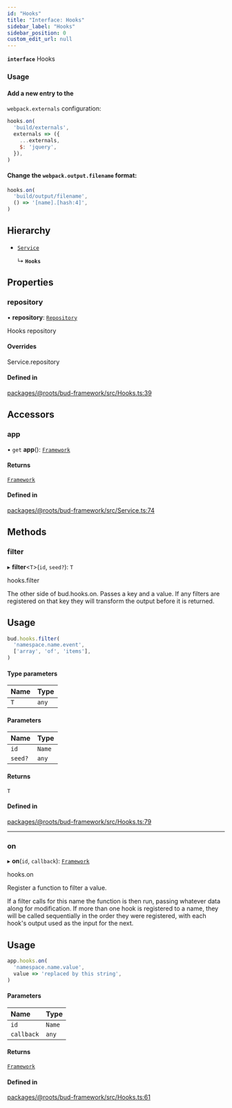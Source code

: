```yaml
---
id: "Hooks"
title: "Interface: Hooks"
sidebar_label: "Hooks"
sidebar_position: 0
custom_edit_url: null
---
```


**`interface`** Hooks

### Usage

####  Add a new entry to the
`webpack.externals` configuration:

```js
hooks.on(
  'build/externals',
  externals => ({
    ...externals,
    $: 'jquery',
  }),
)
```

#### Change the `webpack.output.filename` format:

```js
hooks.on(
  'build/output/filename',
  () => '[name].[hash:4]',
)
```

## Hierarchy

- [`Service`](../classes/Service.md)

  ↳ **`Hooks`**

## Properties

### repository

• **repository**: [`Repository`](../modules/Hooks.md#repository)

Hooks repository

#### Overrides

Service.repository

#### Defined in

[packages/@roots/bud-framework/src/Hooks.ts:39](https://github.com/roots/bud/blob/f85a5e1be/packages/@roots/bud-framework/src/Hooks.ts#L39)

## Accessors

### app

• `get` **app**(): [`Framework`](../classes/Framework.md)

#### Returns

[`Framework`](../classes/Framework.md)

#### Defined in

[packages/@roots/bud-framework/src/Service.ts:74](https://github.com/roots/bud/blob/f85a5e1be/packages/@roots/bud-framework/src/Service.ts#L74)

## Methods

### filter

▸ **filter**<`T`\>(`id`, `seed?`): `T`

hooks.filter

The other side of bud.hooks.on. Passes a key and a value. If
any filters are registered on that key they will transform
the output before it is returned.

## Usage

```js
bud.hooks.filter(
  'namespace.name.event',
  ['array', 'of', 'items'],
)
```

#### Type parameters

| Name | Type |
| :------ | :------ |
| `T` | `any` |

#### Parameters

| Name | Type |
| :------ | :------ |
| `id` | `Name` |
| `seed?` | `any` |

#### Returns

`T`

#### Defined in

[packages/@roots/bud-framework/src/Hooks.ts:79](https://github.com/roots/bud/blob/f85a5e1be/packages/@roots/bud-framework/src/Hooks.ts#L79)

___

### on

▸ **on**(`id`, `callback`): [`Framework`](../classes/Framework.md)

hooks.on

Register a function to filter a value.

If a filter calls for this name the function is then run,
passing whatever data along for modification. If more than one
hook is registered to a name, they will be called sequentially
in the order they were registered, with each hook's output used
as the input for the next.

## Usage

```js
app.hooks.on(
  'namespace.name.value',
  value => 'replaced by this string',
)
```

#### Parameters

| Name | Type |
| :------ | :------ |
| `id` | `Name` |
| `callback` | `any` |

#### Returns

[`Framework`](../classes/Framework.md)

#### Defined in

[packages/@roots/bud-framework/src/Hooks.ts:61](https://github.com/roots/bud/blob/f85a5e1be/packages/@roots/bud-framework/src/Hooks.ts#L61)
